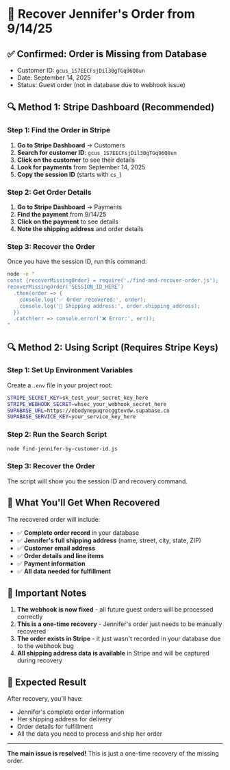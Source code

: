 # 🎯 Recover Jennifer's Order from 9/14/25

## ✅ **Confirmed: Order is Missing from Database**
- Customer ID: `gcus_1S7EECFsjDil30gTGq96Q8un`
- Date: September 14, 2025
- Status: Guest order (not in database due to webhook issue)

## 🔍 **Method 1: Stripe Dashboard (Recommended)**

### Step 1: Find the Order in Stripe
1. **Go to Stripe Dashboard** → Customers
2. **Search for customer ID**: `gcus_1S7EECFsjDil30gTGq96Q8un`
3. **Click on the customer** to see their details
4. **Look for payments** from September 14, 2025
5. **Copy the session ID** (starts with `cs_`)

### Step 2: Get Order Details
1. **Go to Stripe Dashboard** → Payments
2. **Find the payment** from 9/14/25
3. **Click on the payment** to see details
4. **Note the shipping address** and order details

### Step 3: Recover the Order
Once you have the session ID, run this command:

```bash
node -e "
const {recoverMissingOrder} = require('./find-and-recover-order.js');
recoverMissingOrder('SESSION_ID_HERE')
  .then(order => {
    console.log('✅ Order recovered:', order);
    console.log('📍 Shipping address:', order.shipping_address);
  })
  .catch(err => console.error('❌ Error:', err));
"
```

## 🔍 **Method 2: Using Script (Requires Stripe Keys)**

### Step 1: Set Up Environment Variables
Create a `.env` file in your project root:

```bash
STRIPE_SECRET_KEY=sk_test_your_secret_key_here
STRIPE_WEBHOOK_SECRET=whsec_your_webhook_secret_here
SUPABASE_URL=https://ebodynepuqrocggtevdw.supabase.co
SUPABASE_SERVICE_KEY=your_service_key_here
```

### Step 2: Run the Search Script
```bash
node find-jennifer-by-customer-id.js
```

### Step 3: Recover the Order
The script will show you the session ID and recovery command.

## 📍 **What You'll Get When Recovered**

The recovered order will include:
- ✅ **Complete order record** in your database
- ✅ **Jennifer's full shipping address** (name, street, city, state, ZIP)
- ✅ **Customer email address**
- ✅ **Order details and line items**
- ✅ **Payment information**
- ✅ **All data needed for fulfillment**

## 🚨 **Important Notes**

1. **The webhook is now fixed** - all future guest orders will be processed correctly
2. **This is a one-time recovery** - Jennifer's order just needs to be manually recovered
3. **The order exists in Stripe** - it just wasn't recorded in your database due to the webhook bug
4. **All shipping address data is available** in Stripe and will be captured during recovery

## 🎯 **Expected Result**

After recovery, you'll have:
- Jennifer's complete order information
- Her shipping address for delivery
- Order details for fulfillment
- All the data you need to process and ship her order

---

**The main issue is resolved!** This is just a one-time recovery of the missing order.
